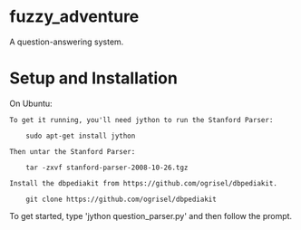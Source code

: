fuzzy_adventure
===============

A question-answering system.

Setup and Installation
======================

On Ubuntu:

	To get it running, you'll need jython to run the Stanford Parser:

		sudo apt-get install jython

	Then untar the Stanford Parser:

		tar -zxvf stanford-parser-2008-10-26.tgz

	Install the dbpediakit from https://github.com/ogrisel/dbpediakit.

		git clone https://github.com/ogrisel/dbpediakit


To get started, type 'jython question_parser.py' and then follow the prompt.
